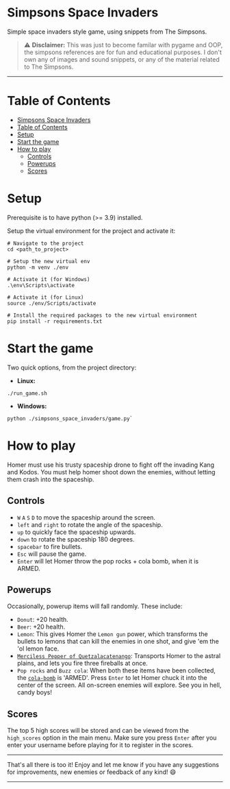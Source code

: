 # Simpsons Space Invaders
Simple space invaders style game, using snippets from The Simpsons.  

> :warning: __Disclaimer:__ This was just to become familar with pygame and OOP, the simpsons references are for fun and educational purposes. I don't own any of images and sound snippets, or any of the material related to The Simpsons.  
***
# Table of Contents
- [Simpsons Space Invaders](#simpsons-space-invaders)
- [Table of Contents](#table-of-contents)
- [Setup](#setup)
- [Start the game](#start-the-game)
- [How to play](#how-to-play)
  - [Controls](#controls)
  - [Powerups](#powerups)
  - [Scores](#scores)

# Setup

Prerequisite is to have python (>= 3.9) installed.  

Setup the virtual environment for the project and activate it:  

```
# Navigate to the project
cd <path_to_project>

# Setup the new virtual env
python -m venv ./env

# Activate it (for Windows)
.\env\Scripts\activate

# Activate it (for Linux)
source ./env/Scripts/activate

# Install the required packages to the new virtual environment
pip install -r requirements.txt
```

# Start the game

Two quick options, from the project directory: 

* __Linux:__
```
./run_game.sh
```
* __Windows:__
```
python ./simpsons_space_invaders/game.py` 
``` 

# How to play

Homer must use his trusty spaceship drone to fight off the invading Kang and Kodos. You must help homer shoot down the enemies, without letting them crash into the spaceship.  

## Controls

* `W` `A` `S` `D` to move the spaceship around the screen. 
* `left` and `right` to rotate the angle of the spaceship. 
* `up` to quickly face the spaceship upwards. 
* `down` to rotate the spaceship 180 degrees. 
* `spacebar` to fire bullets.  
* `Esc` will pause the game. 
* `Enter` will let Homer throw the pop rocks + cola bomb, when it is ARMED.  

## Powerups

Occasionally, powerup items will fall randomly. These include: 

* `Donut`: +20 health.
* `Beer`: +20 health.
* `Lemon`: This gives Homer the `Lemon gun` power, which transforms the bullets to lemons that can kill the enemies in one shot, and give 'em the 'ol lemon face.  
* [`Merciless Pepper of Quetzalacatenango`](https://simpsons.fandom.com/wiki/Guatemalan_Insanity_Pepper): Transports Homer to the astral plains, and lets you fire three fireballs at once.  
* `Pop rocks` and `Buzz cola`: When both these items have been collected, the [`cola-bomb`](https://youtu.be/gHxH3MJKU_E) is 'ARMED'. Press `Enter` to let Homer chuck it into the center of the screen. All on-screen enemies will explore. See you in hell, candy boys!  

## Scores

The top 5 high scores will be stored and can be viewed from the `high_scores` option in the main menu. Make sure you press `Enter` after you enter your username before playing for it to register in the scores.  

***

That's all there is too it! Enjoy and let me know if you have any suggestions for improvements, new enemies or feedback of any kind! :smile:

*** 


